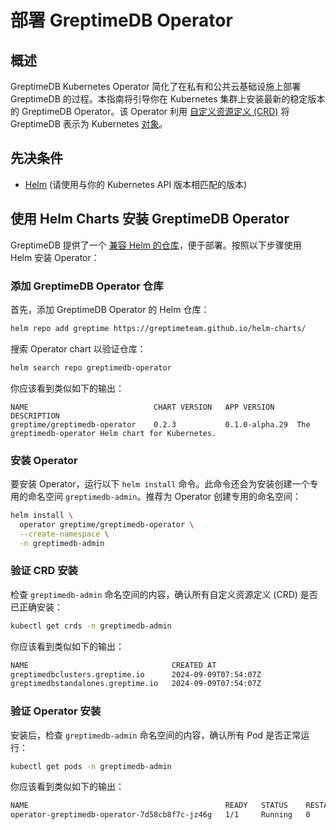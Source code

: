 # 部署 GreptimeDB Operator

## 概述

GreptimeDB Kubernetes Operator 简化了在私有和公共云基础设施上部署 GreptimeDB 的过程。本指南将引导你在 Kubernetes 集群上安装最新的稳定版本的 GreptimeDB Operator。该 Operator 利用 [自定义资源定义 (CRD)](https://kubernetes.io/docs/concepts/extend-kubernetes/api-extension/custom-resources/#customresourcedefinitions) 将 GreptimeDB 表示为 Kubernetes [对象](https://kubernetes.io/docs/concepts/overview/working-with-objects/)。

## 先决条件
- [Helm](https://helm.sh/docs/intro/install/) (请使用与你的 Kubernetes API 版本相匹配的版本)

## 使用 Helm Charts 安装 GreptimeDB Operator

GreptimeDB 提供了一个 [兼容 Helm 的仓库](https://github.com/GreptimeTeam/helm-charts)，便于部署。按照以下步骤使用 Helm 安装 Operator：

### 添加 GreptimeDB Operator 仓库
首先，添加 GreptimeDB Operator 的 Helm 仓库：
```bash
helm repo add greptime https://greptimeteam.github.io/helm-charts/
```

搜索 Operator chart 以验证仓库：
```bash
helm search repo greptimedb-operator
```

你应该看到类似如下的输出：
```
NAME                        	CHART VERSION	APP VERSION   	DESCRIPTION
greptime/greptimedb-operator	0.2.3        	0.1.0-alpha.29	The greptimedb-operator Helm chart for Kubernetes.
```

### 安装 Operator

要安装 Operator，运行以下 `helm install` 命令。此命令还会为安装创建一个专用的命名空间 `greptimedb-admin`。推荐为 Operator 创建专用的命名空间：

```bash
helm install \
  operator greptime/greptimedb-operator \
  --create-namespace \
  -n greptimedb-admin
```

### 验证 CRD 安装
检查 `greptimedb-admin` 命名空间的内容，确认所有自定义资源定义 (CRD) 是否已正确安装：

```bash
kubectl get crds -n greptimedb-admin
```

你应该看到类似如下的输出：
```bash
NAME                                CREATED AT
greptimedbclusters.greptime.io      2024-09-09T07:54:07Z
greptimedbstandalones.greptime.io   2024-09-09T07:54:07Z
```

### 验证 Operator 安装
安装后，检查 `greptimedb-admin` 命名空间的内容，确认所有 Pod 是否正常运行：
```bash
kubectl get pods -n greptimedb-admin
```

你应该看到类似如下的输出：
```bash
NAME                                            READY   STATUS    RESTARTS   AGE
operator-greptimedb-operator-7d58cb8f7c-jz46g   1/1     Running   0          26s
```